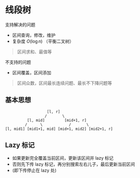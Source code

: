 # 线段树
支持解决的问题
- 区间查询，修改，维护
- 复杂度 $O(\log n)$ （平衡二叉树）
> 区间求和、最值等

不支持的问题
- 区间覆盖，区间添加
> 区间众数，区间最长连续问题、最长不下降问题等
## 基本思想
```
                   [l, r]
                  /       \
          [l, mid]         [mid+1, r]
         /      \            /       \
[l, mid1] [mid1+1, mid] [mid+1, mid2] [mid2+1, r]
```

## Lazy 标记
- 如果更新完全覆盖当前区间，更新该区间并 lazy 标记
- 否则先下传 lazy 标记，再分别搜索左右儿子，最后更新当前区间
- (即下传停止在 lazy 处)
